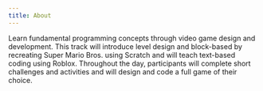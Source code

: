 ```yaml
---
title: About
---
```

Learn fundamental programming concepts through video game design and development. This track will introduce level design and block-based by recreating Super Mario Bros. using Scratch and will teach text-based coding using Roblox. Throughout the day, participants will complete short challenges and activities and will design and code a full game of their choice.
